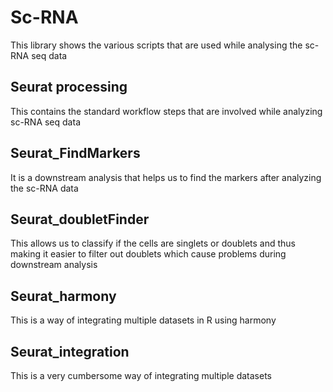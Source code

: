 # Sc-RNA

This library shows the various scripts that are used while analysing the sc-RNA seq data

## Seurat processing
This contains the standard workflow steps that are involved while analyzing sc-RNA seq data

## Seurat_FindMarkers
It is a downstream analysis that helps us to find the markers after analyzing the sc-RNA data

## Seurat_doubletFinder
This allows us to classify if the cells are singlets or doublets and thus making it easier to filter out doublets which cause problems during downstream analysis

## Seurat_harmony
This is a way of integrating multiple datasets in R using harmony

## Seurat_integration
This is a very cumbersome way of integrating multiple datasets
